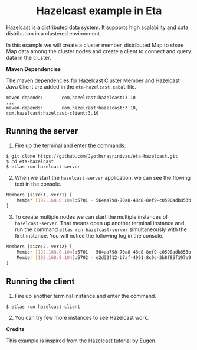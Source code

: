 
<h1 align="center">Hazelcast example in Eta</h1>

[Hazelcast](https://hazelcast.org/) is a distributed data system. It supports high scalability and data distribution in a clustered environment.</h2>

In this example we will create a cluster member, distributed Map to share Map data among the cluster nodes and create a client to connect and query data in the cluster.

**Maven Dependencies**

The maven dependencies for Hazelcast Cluster Member and Hazelcast Java Client are added in the `eta-hazelcast.cabal` file.

```cabal
maven-depends:       com.hazelcast:hazelcast:3.10
...
maven-depends:       com.hazelcast:hazelcast:3.10, com.hazelcast:hazelcast-client:3.10

```

## Running the server

1) Fire up the terminal and enter the commands:

  ```
  $ git clone https://github.com/Jyothsnasrinivas/eta-hazelcast.git
  $ cd eta-hazelcast
  $ etlas run hazelcast-server
  ```

2) When we start the `hazelcast-server` application, we can see the flowing text in the console.

```bash
Members {size:1, ver:1} [
	Member [192.168.0.104]:5701 - 564aa798-70a8-48d8-8ef9-c0590adb853b this
]
```

3) To create multiple nodes we can start the multiple instances of `hazelcast-server`. That means open up another terminal instance and run the command `etlas run hazelcast-server` simultaneously with the first instance. You will notice the following log in the console.

```bash
Members {size:2, ver:2} [
	Member [192.168.0.104]:5701 - 564aa798-70a8-48d8-8ef9-c0590adb853b this
	Member [192.168.0.104]:5702 - e2d32f12-b7af-4991-8c9d-3b8f85f197a9
]
```

## Running the client

1) Fire up another terminal instance and enter the command.

```
$ etlas run hazelcast-client
```

2) You can try few more instances to see Hazelcast work.


**Credits**

This example is inspired from the [Hazelcast tutorial](https://github.com/eugenp/tutorials/tree/master/hazelcast) by [Eugen](https://github.com/eugenp).
